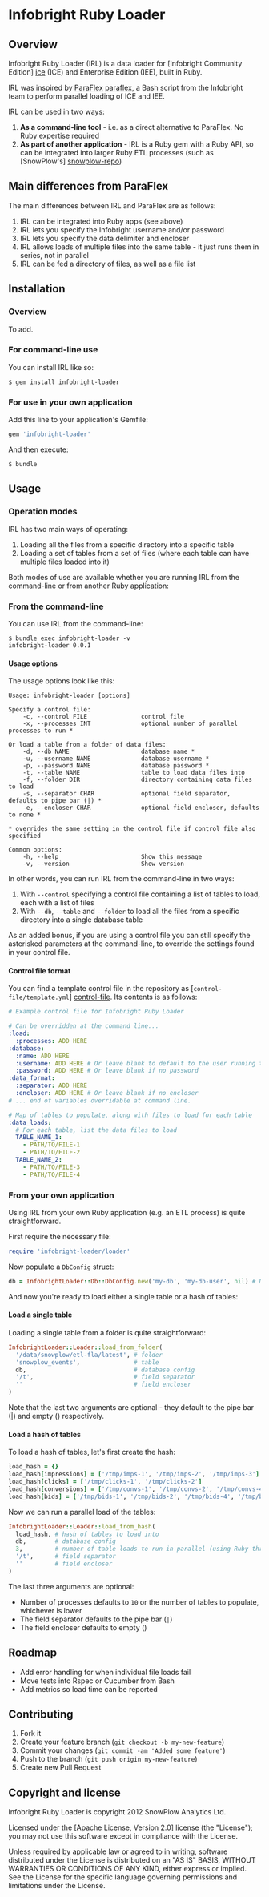 # Infobright Ruby Loader

## Overview

Infobright Ruby Loader (IRL) is a data loader for [Infobright Community Edition] [ice] (ICE) and Enterprise Edition (IEE), built in Ruby.

IRL was inspired by [ParaFlex] [paraflex], a Bash script from the Infobright team to perform parallel loading of ICE and IEE. 

IRL can be used in two ways:

1. **As a command-line tool** - i.e. as a direct alternative to ParaFlex. No Ruby expertise required
2. **As part of another application** - IRL is a Ruby gem with a Ruby API, so can be integrated into larger Ruby ETL processes (such as [SnowPlow's] [snowplow-repo])

## Main differences from ParaFlex

The main differences between IRL and ParaFlex are as follows:

1. IRL can be integrated into Ruby apps (see above)
2. IRL lets you specify the Infobright username and/or password
2. IRL lets you specify the data delimiter and encloser
3. IRL allows loads of multiple files into the same table - it just runs them in series, not in parallel
4. IRL can be fed a directory of files, as well as a file list

## Installation

### Overview

To add.

### For command-line use

You can install IRL like so:

    $ gem install infobright-loader

### For use in your own application

Add this line to your application's Gemfile:

```ruby
gem 'infobright-loader'
```

And then execute:

    $ bundle

## Usage

### Operation modes

IRL has two main ways of operating:

1. Loading all the files from a specific directory into a specific table
2. Loading a set of tables from a set of files (where each table can have multiple files loaded into it)

Both modes of use are available whether you are running IRL from the command-line or from another Ruby application:

### From the command-line

You can use IRL from the command-line:

    $ bundle exec infobright-loader -v
    infobright-loader 0.0.1

#### Usage options

The usage options look like this:

    Usage: infobright-loader [options]
    
    Specify a control file:
        -c, --control FILE               control file
        -x, --processes INT              optional number of parallel processes to run *

    Or load a table from a folder of data files:
        -d, --db NAME                    database name *
        -u, --username NAME              database username *
        -p, --password NAME              database password *
        -t, --table NAME                 table to load data files into
        -f, --folder DIR                 directory containing data files to load
        -s, --separator CHAR             optional field separator, defaults to pipe bar (|) *
        -e, --encloser CHAR              optional field encloser, defaults to none *

    * overrides the same setting in the control file if control file also specified

    Common options:
        -h, --help                       Show this message
        -v, --version                    Show version

In other words, you can run IRL from the command-line in two ways:

1. With `--control` specifying a control file containing a list of tables to load, each with a list of files
2. With `--db`, `--table` and `--folder` to load all the files from a specific directory into a single database table

As an added bonus, if you are using a control file you can still specify the asterisked parameters at the
command-line, to override the settings found in your control file.

#### Control file format

You can find a template control file in the repository as [`control-file/template.yml`] [control-file]. Its contents
is as follows:

```yaml
# Example control file for Infobright Ruby Loader

# Can be overridden at the command line...
:load:
  :processes: ADD HERE
:database:
  :name: ADD HERE
  :username: ADD HERE # Or leave blank to default to the user running the script
  :password: ADD HERE # Or leave blank if no password
:data_format:
  :separator: ADD HERE
  :encloser: ADD HERE # Or leave blank if no encloser
# ... end of variables overridable at command line.

# Map of tables to populate, along with files to load for each table
:data_loads:
  # For each table, list the data files to load
  TABLE_NAME_1:
    - PATH/TO/FILE-1
    - PATH/TO/FILE-2
  TABLE_NAME_2:
    - PATH/TO/FILE-3
    - PATH/TO/FILE-4
```

### From your own application

Using IRL from your own Ruby application (e.g. an ETL process) is quite straightforward.

First require the necessary file:

```ruby
require 'infobright-loader/loader'
```

Now populate a `DbConfig` struct:

```ruby
db = InfobrightLoader::Db::DbConfig.new('my-db', 'my-db-user', nil) # No password
```

And now you're ready to load either a single table or a hash of tables:

#### Load a single table

Loading a single table from a folder is quite straightforward:

```ruby
InfobrightLoader::Loader::load_from_folder(
  '/data/snowplow/etl-fla/latest', # folder
  'snowplow_events',               # table
  db,                              # database config
  '/t',                            # field separator
  ''                               # field encloser
)
```

Note that the last two arguments are optional - they default to the pipe bar (|) and empty () respectively.

#### Load a hash of tables

To load a hash of tables, let's first create the hash:

```ruby
load_hash = {}
load_hash[impressions] = ['/tmp/imps-1', '/tmp/imps-2', '/tmp/imps-3']
load_hash[clicks] = ['/tmp/clicks-1', '/tmp/clicks-2']
load_hash[conversions] = ['/tmp/convs-1', '/tmp/convs-2', '/tmp/convs-4', '/tmp/convs-4']
load_hash[bids] = ['/tmp/bids-1', '/tmp/bids-2', '/tmp/bids-4', '/tmp/bids-4']
```

Now we can run a parallel load of the tables:

```ruby
InfobrightLoader::Loader::load_from_hash(
  load_hash, # hash of tables to load into
  db,        # database config
  3,         # number of table loads to run in parallel (using Ruby threads)
  '/t',      # field separator
  ''         # field encloser
)
```

The last three arguments are optional:

* Number of processes defaults to `10` or the number of tables to populate, whichever is lower
* The field separator defaults to the pipe bar (`|`)
* The field encloser defaults to empty ()

## Roadmap

* Add error handling for when individual file loads fail
* Move tests into Rspec or Cucumber from Bash
* Add metrics so load time can be reported

## Contributing

1. Fork it
2. Create your feature branch (`git checkout -b my-new-feature`)
3. Commit your changes (`git commit -am 'Added some feature'`)
4. Push to the branch (`git push origin my-new-feature`)
5. Create new Pull Request

## Copyright and license

Infobright Ruby Loader is copyright 2012 SnowPlow Analytics Ltd.

Licensed under the [Apache License, Version 2.0] [license] (the "License");
you may not use this software except in compliance with the License.

Unless required by applicable law or agreed to in writing, software
distributed under the License is distributed on an "AS IS" BASIS,
WITHOUT WARRANTIES OR CONDITIONS OF ANY KIND, either express or implied.
See the License for the specific language governing permissions and
limitations under the License.

[ice]: http://www.infobright.org/
[paraflex]: http://www.infobright.org/Blog/Entry/unscripted/
[snowplow-repo]: https://github.com/snowplow/snowplow
[control-file]: https://github.com/snowplow/infobright-ruby-loader/blob/master/control-file/template.yml
[license]: http://www.apache.org/licenses/LICENSE-2.0